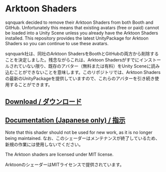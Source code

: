 # Arktoon Shaders

sqnquark decided to remove their Arktoon Shaders from both Booth and GitHub. Unfortunately this means that existing avatars (free or paid) cannot be loaded into a Unity Scene unless you already have the Arktoon Shaders installed. This repository provides the latest UnityPackage for Arktoon Shaders so you can continue to use these avatars. 

sqnquark社は、同社のArktoon ShadersをBoothとGitHubの両方から削除することを決定しました。残念ながらこれは、Arktoon Shadersがすでにインストールされていない限り、既存のアバター（無料または有料）をUnity Sceneに読み込むことができないことを意味します。このリポジトリでは、Arktoon Shadersの最新のUnityPackageを提供していますので、これらのアバターを引き続き使用することができます。

## [Download / ダウンロード](https://github.com/absolute-disappointment/arktoon/raw/main/arktoon-shaders-1.0.2.6.unitypackage)
## [Documentation (Japanese only) / 指示](https://web.archive.org/web/20201127155715/https://synqark.github.io/Arktoon-Shaders-Doc/)

Note that this shader should not be used for new work, as it is no longer being maintained.
なお、このシェーダーはメンテナンスが終了しているため、新規の作業には使用しないでください。

The Arktoon shaders are licensed under MIT license.

ArktoonのシェーダーはMITライセンスで提供されています。
